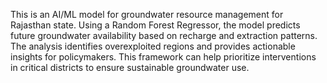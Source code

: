 This is an AI/ML model for groundwater resource management for Rajasthan state. Using a Random Forest Regressor, the model predicts future groundwater availability based on recharge and extraction patterns. The analysis identifies overexploited regions and provides actionable insights for policymakers. This framework can help prioritize interventions in critical districts to ensure sustainable groundwater use.
